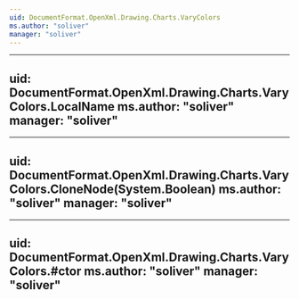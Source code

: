 ```yaml
---
uid: DocumentFormat.OpenXml.Drawing.Charts.VaryColors
ms.author: "soliver"
manager: "soliver"
---
```


---
uid: DocumentFormat.OpenXml.Drawing.Charts.VaryColors.LocalName
ms.author: "soliver"
manager: "soliver"
---

---
uid: DocumentFormat.OpenXml.Drawing.Charts.VaryColors.CloneNode(System.Boolean)
ms.author: "soliver"
manager: "soliver"
---

---
uid: DocumentFormat.OpenXml.Drawing.Charts.VaryColors.#ctor
ms.author: "soliver"
manager: "soliver"
---

